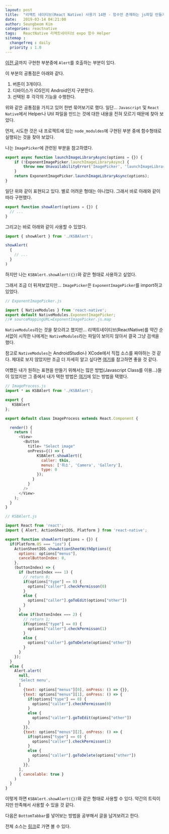 ```yaml
---
layout: post
title:  "리액트 네이티브(React Native) 사용기 14편 - 함수만 존재하는 js파일 만들기"
date:   2019-03-14 04:21:00
author: Seungbeom Kim
categories: reactnative
tags:	ReactNative 리액트네이티브 expo 함수 Helper
sitemap :
  changefreq : daily
  priority : 1.0
---
```


[이전 글](https://myksb1223.github.io/reactnative/2019/03/13/React-Native-13.html)까지 구현한 부분중에 `Alert`를 호출하는 부분이 있다.

이 부분의 공통점은 아래와 같다.
1. 버튼이 3개이다.
2. 디바이스가 iOS인지 Android인지 구분한다.
3. 선택된 후 각각의 기능을 수행한다.

위와 같은 공통점을 가지고 있어 한번 묶어보기로 했다. 일단... `Javascript` 및 `React Native`에서 Helper나 Util 파일을 만드는 것에 대한 내용을 전혀 모르기 때문에 찾아 보았다.

먼저, 시도한 것은 내 프로젝트에 있는 `node_moduldes`에 구현된 부분 중에 함수형태로 실행되는 것을 찾아 보았다.

나는 `ImagePicker`에 관련된 부분을 참고하였다.

```Javascript
export async function launchImageLibraryAsync(options = {}) {
    if (!ExponentImagePicker.launchImageLibraryAsync) {
        throw new UnavailabilityError('ImagePicker', 'launchImageLibraryAsync');
    }
    return ExponentImagePicker.launchImageLibraryAsync(options);
}
```

일단 위와 같이 표현되고 있다. 별로 어려운 형태는 아니었다. 그래서 바로 아래와 같이 따라 구현했다.

```Javascript
export function showAlert(options = {}) {
  // ...
}
```

그리고는 바로 아래와 같이 사용할 수 있었다.

```Javascript
import { showAlert } from './KSBAlert';

showAlert(
  {
    // ...
  }
)
```

하지만 나는 `KSBAlert.showAlert({})`와 같은 형태로 사용하고 싶었다.

그래서 조금 더 뒤져보았지만... `ImagePicker`은 `ExponentImagePicker`를 import하고 있었다.

```Javascript
// ExponentImagePicker.js

import { NativeModules } from 'react-native';
export default NativeModules.ExponentImagePicker;
//# sourceMappingURL=ExponentImagePicker.js.map
```

 `NativeModules`라는 것을 찾으려고 했지만... 리액트네이티브(ReactNative)를 약간 순서없이 시작한 나에게는 `NativeModules`라는 파일이 보이지 않아서 결국 그냥 검색을 했다.

참고로 `NativeModules`는 AndroidStudio나 XCode에서 직접 소스를 짜야하는 것 같다. 제대로 보지 않았지만 조금 더 자세히 알고 싶다면 [여기](https://shift.infinite.red/native-modules-for-react-native-android-ac05dbda800d)를 참고하면 좋을 것 같다.

어쨌든 내가 원하는 표현을 만들기 위해서는 많은 방법(Javascript Class를 이용...)들이 있었지만 그 중에서 내가 택한 방법은 [여기](https://stackoverflow.com/a/53297804)에 있는 방법을 택했다.

```Javascript
// ImageProcess.js
import * as KSBAlert from './KSBAlert';

export {
   KSBAlert
};

export default class ImageProcess extends React.Component {

  render() {
    return (
      <View>
        <Button
          title= "Select image"
          onPress={() => {
              KSBAlert.showAlert({
                caller: this,
                menus: ['취소', 'Camera', 'Gallery'],
                type: 0
              });
            }
          }
        />
      </View>
    );
  }
}

// KSBAlert.js

import React from 'react';
import { Alert, ActionSheetIOS, Platform } from 'react-native';

export function showAlert(options = {}) {
  if(Platform.OS === "ios") {
    ActionSheetIOS.showActionSheetWithOptions({
      options: options["menus"],
      cancelButtonIndex: 0,
    },
    (buttonIndex) => {
      if (buttonIndex === 1) {
        // return 0;
        if(options["type"] == 0) {
          options["caller"].checkPermisson(0)
        }
        else {
          options["caller"].goToEdit(options["other"])
        }
      }
      else if(buttonIndex === 2) {
        // return 1;
        if(options["type"] == 0) {
          options["caller"].checkPermisson(1)
        }
        else {
          options["caller"].goToDelete(options["other"])
        }
      }
    });
  }
  else {
    Alert.alert(
      null,
      'Select menu',
      [
        {text: options["menus"][0], onPress: () => {}},
        {text: options["menus"][1], onPress: () => {
          if(options["type"] == 0) {
            options["caller"].checkPermisson(0)
          }
          else {
            options["caller"].goToEdit(options["other"])
          }
        }},
        {text: options["menus"][2], onPress: () => {
          if(options["type"] == 0) {
            options["caller"].checkPermisson(1)
          }
          else {
            options["caller"].goToDelete(options["other"])
          }
        }},
      ],
      { cancelable: true }
    )
  }
}
```

이렇게 하면 `KSBAlert.showAlert({})`와 같은 형태로 사용할 수 있다. 약간의 트릭이지만 만족해서 사용할 수 있을 것 같다.

다음은 `BottomTabbar`를 넣어보는 방법을 공부해서 글을 남겨보려고 한다.

전체 소스는 [링크](https://github.com/myksb1223/ReactNative-instagram-example)로 가면 볼 수 있다.
